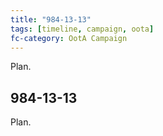 ```yaml
---
title: "984-13-13"
tags: [timeline, campaign, oota]
fc-category: OotA Campaign
---
```

<span class='ob-timelines'
	data-date='984-13-13-00'
	data-title='Campaign: NAGA Adventures'
	data-class='orange'> Plan. </span>
## 984-13-13
Plan.
